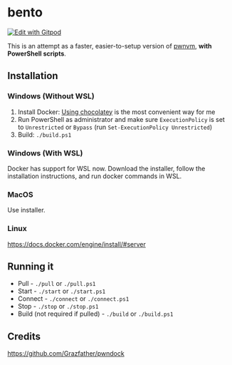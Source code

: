 # bento

[![Edit with Gitpod](https://gitpod.io/button/open-in-gitpod.svg)](https://gitpod.io/from-referrer/)

This is an attempt as a faster, easier-to-setup version of [pwnvm](https://github.com/OpenToAllCTF/pwnvm), **with PowerShell scripts**.

## Installation
### Windows (Without WSL)
1. Install Docker: [Using chocolatey](https://stefanscherer.github.io/get-started-with-docker-on-windows-using-chocolatey/) is the most convenient way for me 
2. Run PowerShell as administrator and make sure `ExecutionPolicy` is set to `Unrestricted` or `Bypass` (run `Set-ExecutionPolicy Unrestricted`)
3. Build: `./build.ps1`

### Windows (With WSL)
Docker has support for WSL now. Download the installer, follow the installation instructions, and run docker commands in WSL.

### MacOS
Use installer.

### Linux
https://docs.docker.com/engine/install/#server

## Running it
* Pull - `./pull` or `./pull.ps1`
* Start - `./start` or `./start.ps1`
* Connect - `./connect` or `./connect.ps1`
* Stop - `./stop` or `./stop.ps1`
* Build (not required if pulled) - `./build` or `./build.ps1`

## Credits
https://github.com/Grazfather/pwndock
